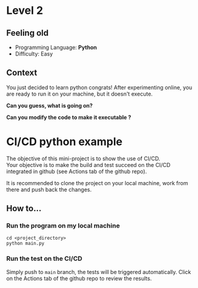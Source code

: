 # Level 2
## Feeling old

* Programming Language: **Python**
* Difficulty: Easy

## Context
You just decided to learn python congrats!
After experimenting online, you are ready to run it on your machine, but it doesn't execute.


**Can you guess, what is going on?**

**Can you modify the code to make it executable ?**

# CI/CD python example

The objective of this mini-project is to show the use of CI/CD.  
Your objective is to make the build and test succeed on the CI/CD integrated in github (see Actions tab of the github repo).

It is recommended to clone the project on your local machine, work from there and push back the changes.

## How to...

### Run the program on my local machine

```
cd <project_directory>
python main.py
```


### Run the test on the CI/CD

Simply push to `main` branch, the tests will be triggered automatically.
Click on the Actions tab of the github repo to review the results.